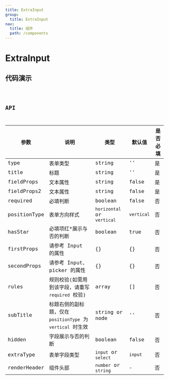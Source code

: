 ```yaml
---
title: ExtraInput
group:
  title: ExtraInput
nav:
  title: 组件
  path: /components
---
```


# ExtraInput

## 代码演示

<code src="./demo/index.tsx" />

## API

| 参数         | 说明                                                       | 类型                       | 默认值     | 是否必填 |
| ------------ | ---------------------------------------------------------- | -------------------------- | ---------- | -------- |
| type         | 表单类型                                                   | string                     | ''         | 是       |
| title        | 标题                                                       | string                     | ''         | 是       |
| fieldProps   | 文本属性                                                   | string                     | false      | 是       |
| fieldProps2  | 文本属性                                                   | string                     | false      | 是       |
| required     | 必填判断                                                   | boolean                    | false      | 否       |
| positionType | 表单方向样式                                               | `horizontal` or `vertical` | `vertical` | 否       |
| hasStar      | 必填项红\*展示与否的判断                                   | boolean                    | true       | 否       |
| firstProps   | 请参考 Input 的属性                                        | {}                         | {}         | 否       |
| secondProps  | 请参考 Input、picker 的属性                                | {}                         | {}         | 否       |
| rules        | 规则校验(如需用到该字段，请重写 `required` 校验)           | array                      | []         | 否       |
| subTitle     | 标题右侧的副标题，仅在 `positionType` 为 `vertical` 时生效 | string or node             | ''         | 否       |
| hidden       | 字段展示与否的判断                                         | boolean                    | false      | 否       |
| extraType    | 表单字段类型                                               | `input` or `select`        | `input`    | 否       |
| renderHeader | 组件头部                                                   | `number` or `string`       | -          | 否       |

